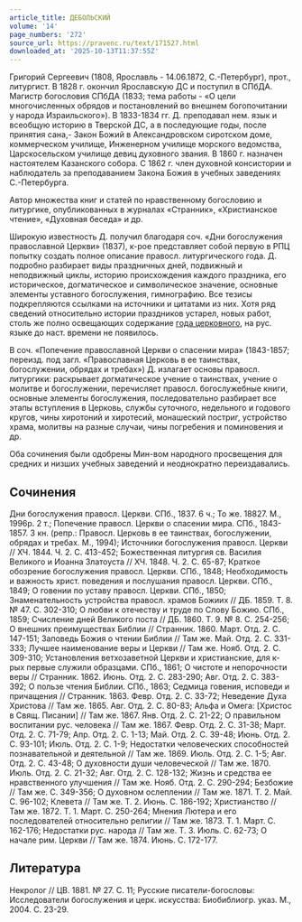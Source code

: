 ```yaml
---
article_title: ДЕБОЛЬСКИЙ
volume: '14'
page_numbers: '272'
source_url: https://pravenc.ru/text/171527.html
downloaded_at: '2025-10-13T11:37:55Z'
---
```


Григорий Сергеевич (1808, Ярославль - 14.06.1872, С.-Петербург), прот., литургист. В 1828 г. окончил Ярославскую ДС и поступил в СПбДА. Магистр богословия СПбДА (1833; тема работы - «О цели многочисленных обрядов и постановлений во внешнем богопочитании у народа Израильского»). В 1833-1834 гг. Д. преподавал нем. язык и всеобщую историю в Тверской ДС, а в последующие годы, после принятия сана,- Закон Божий в Александровском сиротском доме, коммерческом училище, Инженерном училище морского ведомства, Царскосельском училище девиц духовного звания. В 1860 г. назначен настоятелем Казанского собора. С 1862 г. член духовной консистории и наблюдатель за преподаванием Закона Божия в учебных заведениях С.-Петербурга.

Автор множества книг и статей по нравственному богословию и литургике, опубликованных в журналах «Странник», «Христианское чтение», «Духовная беседа» и др.

Широкую известность Д. получил благодаря соч. «Дни богослужения православной Церкви» (1837), к-рое представляет собой первую в РПЦ попытку создать полное описание правосл. литургического года. Д. подробно разбирает виды праздничных дней, подвижный и неподвижный циклы, историю происхождения каждого праздника, его историческое, догматическое и символическое значение, основные элементы уставного богослужения, гимнографию. Все тезисы подкрепляются ссылками на источники и цитатами из них. Хотя ряд сведений относительно истории праздников устарел, новых работ, столь же полно освещающих содержание [года церковного](<https://pravenc.ru/text/год церковный.html>), на рус. языке до наст. времени не появилось.

В соч. «Попечение православной Церкви о спасении мира» (1843-1857; переизд. под загл. «Православная Церковь в ее таинствах, богослужении, обрядах и требах») Д. излагает основы правосл. литургики: раскрывает догматическое учение о таинствах, учение о молитве и богослужении, перечисляет правосл. богослужебные книги, основные элементы богослужения, последовательно разбирает все этапы вступления в Церковь, службы суточного, недельного и годового кругов, чины хиротоний и хиротесий, монашеский постриг, устройство храма, молитвы на разные случаи, чины погребения и поминовения и др.

Оба сочинения были одобрены Мин-вом народного просвещения для средних и низших учебных заведений и неоднократно переиздавались.

## Сочинения

Дни богослужения правосл. Церкви. СПб., 1837. 6 ч.; То же. 18827. М., 1996р. 2 т.; Попечение правосл. Церкви о спасении мира. СПб., 1843-1857. 3 кн. (репр.: Правосл. Церковь в ее таинствах, богослужении, обрядах и требах. М., 1994); Источники богослужения правосл. Церкви // ХЧ. 1844. Ч. 2. С. 413-452; Божественная литургия св. Василия Великого и Иоанна Златоуста // ХЧ. 1848. Ч. 2. С. 65-87; Краткое обозрение богослужения правосл. Церкви. СПб., 1848; Необходимость и важность христ. поведения и послушания правосл. Церкви. СПб., 1849; О говении по уставу правосл. Церкви. СПб., 1850; Знаменательность устройства правосл. храмов Божиих // ДБ. 1859. Т. 8. № 47. С. 302-310; О любви к отечеству и труде по Слову Божию. СПб., 1859; Счисление дней Великого поста // ДБ. 1860. Т. 9. № 8. С. 254-256; О внешних преимуществах Библии // Странник. 1860. Март. Отд. 2. С. 147-151; Заповедь Божия о чтении Библии // Там же. Май. Отд. 2. С. 331-333; Лучшее наименование веры и Церкви // Там же. Нояб. Отд. 2. С. 309-310; Установления ветхозаветной Церкви и христианские, для к-рых первые служили образцами. СПб., 1861; О чистоте и непорочности веры // Странник. 1862. Июнь. Отд. 2. С. 283-290; Авг. Отд. 2. С. 383-392; О пользе чтения Библии. СПб., 1863; Седмица говения, исповеди и причащения // Странник. 1863. Февр. Отд. 2. С. 33-72; Неведение Духа Христова // Там же. 1865. Авг. Отд. 2. С. 80-83; Альфа и Омега: [Христос в Свящ. Писании] // Там же. 1867. Янв. Отд. 2. С. 21-22; О правильном воспитании рус. человека // Там же. 1867. Февр. Отд. 2. С. 31-38; Март. Отд. 2. С. 71-79; Апр. Отд. 2. С. 1-13; Май. Отд. 2. С. 39-48; Июнь. Отд. 2. С. 93-101; Июль. Отд. 2. С. 1-9; Недостатки человеческих способностей познавательной и деятельной // Там же. 1869. Июль. Отд. 2. С. 1-5; Авг. Отд. 2. С. 43-48; О духовности души человеческой // Там же. 1870. Июль. Отд. 2. С. 21-32; Авг. Отд. 2. С. 128-132; Жизнь и средства ее нравственного улучшения // Там же. Нояб. Отд. 2. С. 290-294; Безбожие // Там же. С. 349-356; О духовном ослеплении // Там же. 1871. Т. 2. Май. С. 96-102; Клевета // Там же. Т. 2. Июнь. С. 186-192; Христианство // Там же. 1872. Т. 1. Март. С. 250-264; Мнения Лютера и его последователей относительно религии // Там же. 1873. Т. 1. Март. С. 162-176; Недостатки рус. народа // Там же. Т. 3. Июль. С. 62-73; О начале рим. Церкви // Там же. 1874. Июнь. С. 172-177.

## Литература

Некролог // ЦВ. 1881. № 27. С. 11; Русские писатели-богословы: Исследователи богослужения и церк. искусства: Биобиблиогр. указ. М., 2004. С. 23-29.
